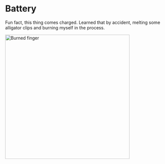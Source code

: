 # Battery

Fun fact, this thing comes charged. Learned that by accident, melting some alligator clips and burning myself in the process.

<img src="http://f.cl.ly/items/0o0Q2V023j3o1D3d1X1p/972183_10151613643757148_1331798292_n.jpg" alt="Burned finger" style="width: 400px;"/>
